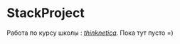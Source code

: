 # StackProject

Работа по курсу школы : [*thinknetica*](http://thinknetica.com/). Пока тут пусто =)
